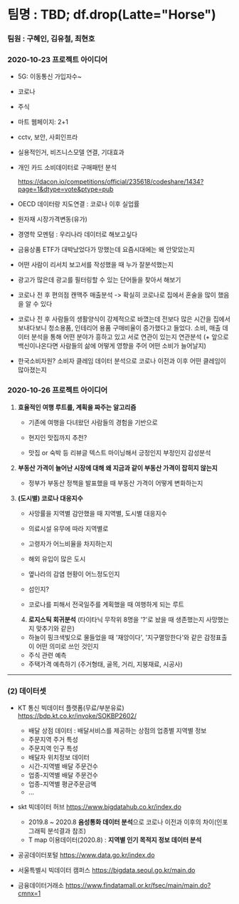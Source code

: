 # 팀명 : TBD; df.drop(Latte="Horse")

### 팀원 : 구혜인, 김유철, 최현호



### 2020-10-23 프로젝트 아이디어

- 5G: 이동통신 가입자수~
- 코로나
- 주식
- 마트 웹페이지: 2+1
- cctv, 보안, 사회인프라

- 실용적인거, 비즈니스모델 연결, 기대효과
- 개인 카드 소비데이터로 구매패턴 분석

  https://dacon.io/competitions/official/235618/codeshare/1434?page=1&dtype=vote&ptype=pub

- OECD 데이터랑 지도연결 : 코로나 이후 실업률
- 원자재 시장가격변동(유가)

- 경영학 모멘텀 : 우리나라 데이터로 해보고싶다

- 금융상품 ETF가 대박났었다가 망했는데 요즘시대에는 왜 안맞았는지

- 어떤 사람이 리서치 보고서를 작성했을 때 누가 잘분석했는지

- 광고가 많은데 광고를 필터링할 수 있는 단어들을 찾아서 해보기



- 코로나 전 후 편의점 캔맥주 매출분석 -> 확실히 코로나로 집에서 혼술을 많이 했음을 알 수 있다
- 코로나 전 후 사람들의 생활양식이 강제적으로 바꼈는데 전보다 많은 시간을 집에서 보내다보니 청소용품, 인테리어 용품 구매비율이 증가했다고 들었다. 소비, 매출 데이터 분석을 통해 어떤 분야가 흥하고 있고 서로 연관이 있는지 연관분석 (+ 앞으로 백신이나온다면 사람들의 삶에 어떻게 영향을 주어 어떤 소비가 늘어날지)
- 한국소비자원? 소비자 클레임 데이터 분석으로 코로나 이전과 이후 어떤 클레임이 많아졌는지



### 2020-10-26 프로젝트 아이디어

1. **효율적인 여행 루트를, 계획을 짜주는 알고리즘**

   - 기존에 여행을 다녀왔던 사람들의 경험을 기반으로

   - 현지인 맛집까지 추천?

   - 맛집 or 숙박 등 리뷰글 텍스트 마이닝해서 긍정인지 부정인지 감성분석

     

2. **부동산 가격이 늘어난 시장에 대해 왜 지금과 같이 부동산 가격이 잡히지 않는지**

   - 정부가 부동산 정책을 발표했을 때 부동산 가격이 어떻게 변화하는지



3. **(도시별) 코로나 대응지수**

   - 사망률을 지역별 감안했을 때 지역별, 도시별 대응지수
   - 의료시설 유무에 따라 지역별로
   - 고령자가 어느비율을 차지하는지
   - 해외 유입이 많은 도시
   - 옆나라의 감염 현황이 어느정도인지
   - 섬인지?

   - 코로나를 피해서 전국일주를 계획했을 때 여행하게 되는 루트



 	4. **로지스틱 회귀분석** (타이타닉 무작위 8명을 '?'로 놨을 때 생존했는지 사망했는지 맞추기와 같은)
     - 하늘이 핑크색빛으로 물들었을 때 '재앙이다', '지구멸망한다'와 같은 감정표출이 어떤 의미로 쓰인 것인지
     - 주식 관련 예측
     - 주택가격 예측하기 (주거형태, 골목, 거리, 지붕재료, 시공사)

---



### (2) 데이터셋

- KT 통신 빅데이터 플랫폼(무료/부분유료) https://bdp.kt.co.kr/invoke/SOKBP2602/
  - 배달 상점 데이터 : 배달서비스를 제공하는 상점의 업종별 지역별 정보
  - 주문지역 주거 특성
  - 주문지역 인구 특성
  - 배달자 위치정보 데이터
  - 시간-지역별 배달 주문건수
  - 업종-지역별 배달 주문건수
  - 업종-지역별 평균주문금액
  - ...
- skt 빅데이터 허브 https://www.bigdatahub.co.kr/index.do
  - 2019.8 ~ 2020.8 **음성통화 데이터 분석**으로 코로나 이전과 이후의 차이(인포그래픽 분석결과 참조)
  - T map 이용데이터(2020.8) : **지역별 인기 목적지 정보 데이터 분석**
- 공공데이터포털 https://www.data.go.kr/index.do

- 서울특별시 빅데이터 캠퍼스 https://bigdata.seoul.go.kr/main.do
- 금융데이터거래소 https://www.findatamall.or.kr/fsec/main/main.do?cmnx=1



